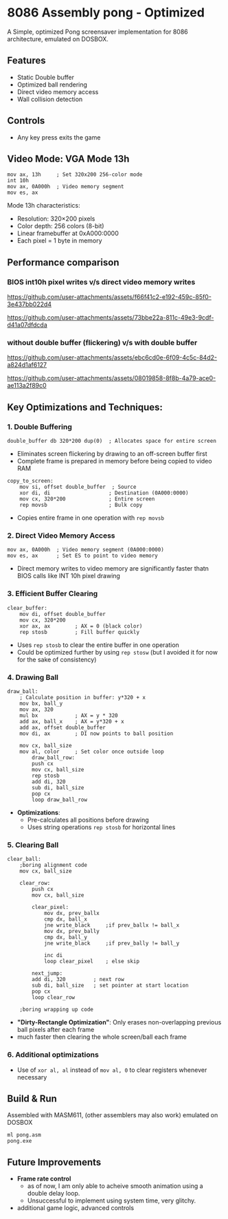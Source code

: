 # 8086 Assembly pong - Optimized 

A Simple, optimized Pong screensaver implementation for 8086 architecture, emulated on DOSBOX. 

## Features

- Static Double buffer
- Optimized ball rendering
- Direct video memory access
- Wall collision detection

## Controls

- Any key press exits the game

## Video Mode: VGA Mode 13h

```assembly
mov ax, 13h     ; Set 320x200 256-color mode
int 10h
mov ax, 0A000h  ; Video memory segment
mov es, ax
```

Mode 13h characteristics:
- Resolution: 320×200 pixels
- Color depth: 256 colors (8-bit)
- Linear framebuffer at 0xA000:0000
- Each pixel = 1 byte in memory

## Performance comparison

### BIOS int10h pixel writes v/s direct video memory writes

https://github.com/user-attachments/assets/f66f41c2-e192-459c-85f0-3e437bb022d4

https://github.com/user-attachments/assets/73bbe22a-811c-49e3-9cdf-d41a07dfdcda

### without double buffer (flickering) v/s with double buffer

https://github.com/user-attachments/assets/ebc6cd0e-6f09-4c5c-84d2-a824d1af6127

https://github.com/user-attachments/assets/08019858-8f8b-4a79-ace0-ae113a2f89c0

## Key Optimizations and Techniques:

### 1. Double Buffering
```assembly
double_buffer db 320*200 dup(0)  ; Allocates space for entire screen
```
- Eliminates screen flickering by drawing to an off-screen buffer first
- Complete frame is prepared in memory before being copied to video RAM

```assembly
copy_to_screen:
    mov si, offset double_buffer  ; Source
    xor di, di                   ; Destination (0A000:0000)
    mov cx, 320*200              ; Entire screen
    rep movsb                    ; Bulk copy
```
- Copies entire frame in one operation with `rep movsb`

### 2. Direct Video Memory Access
```assembly
mov ax, 0A000h  ; Video memory segment (0A000:0000)
mov es, ax      ; Set ES to point to video memory
```
- Direct memory writes to video memory are significantly faster thatn BIOS calls like INT 10h pixel drawing

### 3. Efficient Buffer Clearing
```assembly
clear_buffer:
    mov di, offset double_buffer
    mov cx, 320*200
    xor ax, ax        ; AX = 0 (black color)
    rep stosb         ; Fill buffer quickly
```
- Uses `rep stosb` to clear the entire buffer in one operation
- Could be optimized further by using `rep stosw` (but I avoided it for now for the sake of consistency)

### 4. Drawing Ball
```assembly
draw_ball:
    ; Calculate position in buffer: y*320 + x
    mov bx, ball_y    
    mov ax, 320
    mul bx            ; AX = y * 320
    add ax, ball_x    ; AX = y*320 + x
    add ax, offset double_buffer
    mov di, ax        ; DI now points to ball position
    
    mov cx, ball_size 
    mov al, color     ; Set color once outside loop
        draw_ball_row:
        push cx
        mov cx, ball_size  
        rep stosb          
        add di, 320        
        sub di, ball_size  
        pop cx
        loop draw_ball_row
```
- **Optimizations**:
  - Pre-calculates all positions before drawing
  - Uses string operations `rep stosb` for horizontal lines

### 5. Clearing Ball
```assembly
clear_ball:
    ;boring alignment code
    mov cx, ball_size

    clear_row:
        push cx
        mov cx, ball_size

        clear_pixel:
            mov dx, prev_ballx
            cmp dx, ball_x
            jne write_black     ;if prev_ballx != ball_x
            mov dx, prev_bally  
            cmp dx, ball_y
            jne write_black     ;if prev_bally != ball_y

            inc di
            loop clear_pixel    ; else skip
            
        next_jump:
        add di, 320         ; next row
        sub di, ball_size   ; set pointer at start location
        pop cx
        loop clear_row

    ;boring wrapping up code
```
- **"Dirty-Rectangle Optimization"**: Only erases non-overlapping previous ball pixels after each frame
- much faster then clearing the whole screen/ball each frame

### 6. Additional optimizations

- Use of `xor al, al` instead of `mov al, 0` to clear registers whenever necessary

## Build & Run

Assembled with MASM611, (other assemblers may also work)
emulated on DOSBOX
```assembly
ml pong.asm
pong.exe
```

## Future Improvements

- **Frame rate control**
    - as of now, I am only able to acheive smooth animation using a double delay loop.
    - Unsuccessful to implement using system time, very glitchy.
- additional game logic, advanced controls
